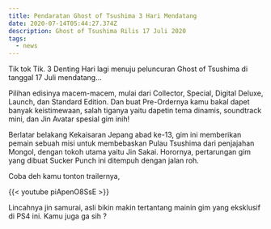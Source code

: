 ```yaml
---
title: Pendaratan Ghost of Tsushima 3 Hari Mendatang
date: 2020-07-14T05:44:27.374Z
description: Ghost of Tsushima Rilis 17 Juli 2020
tags:
  - news
---
```

Tik tok Tik. 3 Denting Hari lagi menuju peluncuran Ghost of Tsushima di tanggal 17 Juli mendatang...

Pilihan edisinya macem-macem, mulai dari Collector, Special, Digital Deluxe, Launch, dan Standard Edition. Dan buat Pre-Ordernya kamu bakal dapet banyak keistimewaan, salah tiganya yaitu dapetin tema dinamis, soundtrack mini, dan Jin Avatar spesial gim inih!

Berlatar belakang Kekaisaran Jepang abad ke-13, gim ini memberikan pemain sebuah misi untuk membebaskan Pulau Tsushima dari penjajahan Mongol, dengan tokoh utama yaitu Jin Sakai. Horornya, pertarungan gim yang dibuat Sucker Punch ini ditempuh dengan jalan roh.

Coba deh kamu tonton trailernya,

{{< youtube piApenO8SsE >}}

Lincahnya jin samurai, asli bikin makin tertantang mainin gim yang eksklusif di PS4 ini. Kamu juga ga sih ?
